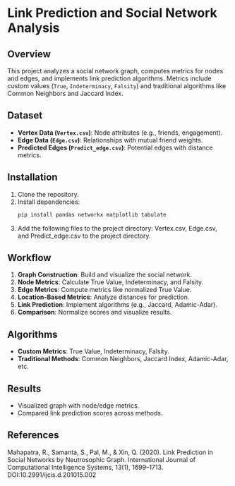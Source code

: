 # Link Prediction and Social Network Analysis

## Overview
This project analyzes a social network graph, computes metrics for nodes and edges, and implements link prediction algorithms. Metrics include custom values (`True`, `Indeterminacy`, `Falsity`) and traditional algorithms like Common Neighbors and Jaccard Index.

## Dataset
- **Vertex Data (`Vertex.csv`)**: Node attributes (e.g., friends, engagement).
- **Edge Data (`Edge.csv`)**: Relationships with mutual friend weights.
- **Predicted Edges (`Predict_edge.csv`)**: Potential edges with distance metrics.

## Installation
1. Clone the repository.
2. Install dependencies:
   ```bash
   pip install pandas networkx matplotlib tabulate
3. Add the following files to the project directory: Vertex.csv, Edge.csv, and Predict_edge.csv to the project directory.
## Workflow
1. **Graph Construction**: Build and visualize the social network.
2. **Node Metrics**: Calculate True Value, Indeterminacy, and Falsity.
3. **Edge Metrics**: Compute metrics like normalized True Value.
4. **Location-Based Metrics**: Analyze distances for prediction.
5. **Link Prediction**: Implement algorithms (e.g., Jaccard, Adamic-Adar).
6. **Comparison**: Normalize scores and visualize results.
## Algorithms
- **Custom Metrics**: True Value, Indeterminacy, Falsity.
- **Traditional Methods**: Common Neighbors, Jaccard Index, Adamic-Adar, etc.
## Results
- Visualized graph with node/edge metrics.
- Compared link prediction scores across methods.
## References
Mahapatra, R., Samanta, S., Pal, M., & Xin, Q. (2020). Link Prediction in Social Networks by Neutrosophic Graph. International Journal of Computational Intelligence Systems, 13(1), 1699–1713. DOI:10.2991/ijcis.d.201015.002



